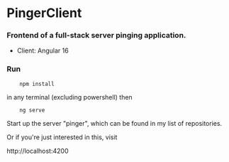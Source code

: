 # PingerClient

### Frontend of a full-stack server pinging application.
* Client: Angular 16

### Run

        npm install

in any terminal (excluding powershell) then
        
        ng serve

Start up the server "pinger", which can be found in my list of repositories.

Or if you're just interested in this, visit

http://localhost:4200
